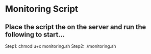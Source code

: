 # Monitoring Script
## Place the script the on the server and run the following to start...

Step1: chmod u+x monitoring.sh
Step2: ./monitoring.sh
